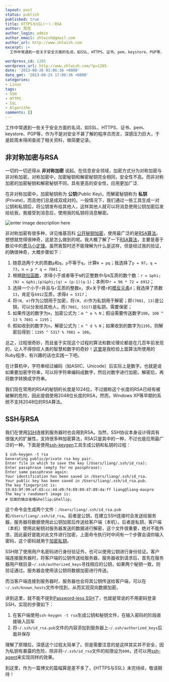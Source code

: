 ```yaml
---
layout: post
status: publish
published: true
title: HTTPS与SSL(一)：RSA
author: 周亮
author_login: admin
author_email: zhlwish@gmail.com
author_url: http://www.zhlwish.com
excerpt: |+
  工作中常遇到一些关于安全方面的名词，如SSL、HTTPS、证书、pem、keystore、PGP等，作为不是对安全不甚了解的程序员而言，深感压力巨大，于是趁周末得闲查阅了相关资料，做简要记录。

wordpress_id: 1285
wordpress_url: http://www.zhlwish.com/?p=1285
date: '2013-08-26 01:06:36 +0800'
date_gmt: '2013-08-25 17:06:36 +0800'
categories:
- Linux
tags:
- SSH
- HTTPS
- SSL
- Algorithm
comments: []
---
```

工作中常遇到一些关于安全方面的名词，如SSL、HTTPS、证书、pem、keystore、PGP等，作为不是对安全不甚了解的程序员而言，深感压力巨大，于是趁周末得闲查阅了相关资料，做简要记录。

## 非对称加密与RSA

一切的一切还得从 **非对称加密** 说起。在信息安全领域，加密方式分为对称加密与非对称加密。对称加密中，加密秘钥和解密秘钥完全相同，安全性不高。而非对称加密的加密秘钥和解密秘钥不同，具有更高的安全性，应用更加广泛.

在非对称加密中，加密秘钥称为 **公钥**(Public Key)，而解密秘钥称为 **私钥**(Private)，而且他们总是成双成对的。一般情况下，我们通过一些工具生成一对公钥和私钥后，将公钥发布给其他人，这样其他人就可以将消息使用公钥加密后发给给我，我接受到消息后，使用我的私钥将消息解密。

<img src="http://www.zhlwish.com/wp-content/uploads/2013/08/rsa.png" alt="enter image description here" />

非对称加密有很多种，详见维基百科 <a href="http://zh.wikipedia.org/wiki/%E5%85%AC%E5%BC%80%E5%AF%86%E9%92%A5%E5%8A%A0%E5%AF%86">公开秘钥加密</a>，使用最广泛的是<a href="https://zh.wikipedia.org/wiki/RSA%E5%8A%A0%E5%AF%86%E6%BC%94%E7%AE%97%E6%B3%95">RSA算法</a>。
想想就觉得很神奇，这是怎么做到的呢。我大概了解了一下<a href="https://zh.wikipedia.org/wiki/RSA%E5%8A%A0%E5%AF%86%E6%BC%94%E7%AE%97%E6%B3%95">RSA算法</a>，主要是基于数论中的<a href="https://zh.wikipedia.org/wiki/%E8%B4%B9%E9%A9%AC%E5%B0%8F%E5%AE%9A%E7%90%86">费马小定理</a>。虽然我暂时还不能理解为什么是这样，但是经过我的验证，的确很神奇，大概步骤如下：

1. 随意选两个大的质数`p`和`q`，`p`不等于`q`，计算`N = pq`；我选择了`p = 97`，`q = 73`，`n = p * q = 7081`；
2. 根据<a href="https://zh.wikipedia.org/wiki/%E6%AC%A7%E6%8B%89%E5%87%BD%E6%95%B0">欧拉函数</a>，求得小于或者等于`N`的正整数中与`N`互质的数个数：`r = &phi;(N) = &phi;(p)&phi;(q) = (p-1)(q-1)`；本例中`r = 96 * 72 = 6912`；
3. 选择一个小于`r`并且与`r`互质的整数`e`，求`e`关于模`r`的<a href="https://zh.wikipedia.org/wiki/%E6%A8%A1%E5%8F%8D%E5%85%83%E7%B4%A0">模反元素</a>`d`；我选择了质数`13`，肯定与`6912`互质，求得`d = 5317`；
4. 将`(N, e)`作为公钥用于加密，将`(N, d)`作为私钥用于解密；即`(7081, 13)`是公钥，可以分发给其他人，而`(7081, 5317)`是私钥，需要保密；
5. 如果传送的数字为`m`，加密公式为：`m ^ e % N`；假设需要传送数字`100`，`100 ^ 13 % 7081 = 1195`；
6. 假如收到的数字为`n`，解密公式为：`n ^ d % N`；如果收到的数字为`1195`，则解密后得到：`1195 ^ 5317 % 7081 = 100`。

总之，过程很奇妙，而且鉴于实现这个过程的算法和数论理论都是在几百年前发现的，让人不得惊叹人类的智慧和数字的奇妙！<a href="https://gist.github.com/zhlwish/6334261">这里</a>是我检验上面算法所使用的Ruby程序，有兴趣的话也实践一下吧。

在计算机中，字符串经过编码（如ASIIC、Unicode）后实际上是数字。也就是说如果要加密字符串，可以将字符串编码成数字，然后对数字进行加密。解密后，再将数字转换成字符串。

我们现在常用的RSA的秘钥的长度是1024位，不过据称这个长度的RSA已经有被破解的危险，因此提倡使用2048位长度的RSA，然而，Windows XP等早期的系统不支持2048位的RSA算法。

## SSH与RSA

我们在使用<a href="http://zh.wikipedia.org/wiki/Secure_Shell">SSH</a>连接到服务器时也会用到RSA。当然，SSH协议本身设计得具有很强大的扩展性，支持很多种加密算法，RSA只是其中的一种，不过也是应用最广泛的一种。下面是使用<a href="http://en.wikipedia.org/wiki/Ssh-keygen">ssh-keygen</a>工具生成公钥和私钥的过程：

    $ ssh-keygen -t rsa
    Generating public/private rsa key pair.
    Enter file in which to save the key (/Users/liang/.ssh/id_rsa):
    Enter passphrase (empty for no passphrase):
    Enter same passphrase again:
    Your identification has been saved in /Users/liang/.ssh/id_rsa.
    Your public key has been saved in /Users/liang/.ssh/id_rsa.pub.
    The key fingerprint is:
    19:03:9f:99:ef:65:cc:44:d9:f4:89:89:47:89:da:ff liang@liang-macpro
    The key's randomart image is:
    # 后面的输出省略&hellip;&hellip;

这个命令会生成两个文件：`/Users/liang/.ssh/id_rsa.pub`和`/Users/liang/.ssh/id_rsa`。前者是公钥，在建立SSH连接时会发送给服务器，服务器将数据使用此公钥加密后传送给客户端（本机）。后者是私钥，客户端（本机）使用此秘钥对服务器发送的数据进行解密，这个文件很重要，绝对不能外泄，因此最好是能对此文件进行加密，上面命令执行时中间有一个步骤会请你输入密码，这个密码就用于<a href="https://help.github.com/articles/working-with-ssh-key-passphrases">加密私钥</a>。

SSH除了使用用户名密码进行身份验证外，也可以使用公钥进行身份验证。客户端连接服务器时，将客户端的公钥传送给服务器，服务器收到请求后，首先在服务器用户根目录`~/.ssh/authorized_keys`寻找相应的公钥，如果两个秘钥一致，则验证通过。服务器会使用该公钥将数据加密进行传送。

而当客户端连接到服务器时，服务器也会将其公钥传送给客户端，可以在`~/.ssh/known_hosts`文件中找到，从而实现双向数据加密。

讲到这里，就不能不提到<a href="http://rcsg-gsir.imsb-dsgi.nrc-cnrc.gc.ca/documents/internet/node31.html">Password-less SSH</a>了，也就是常说的不用密码登录SSH，实现的步骤如下：

1. 在客户端使用`ssh-keygen -t rsa`生成公钥和秘钥文件，在输入密码的阶段直接输入回车
2. 将`~/.ssh/id_rsa.pub`文件的内容添加到服务器上`~/.ssh/authorized_keys`后面并保存

理解了原理后，深感这个过程太简单了。但是需要注意的是这样其实并不安全，因为私钥有暴露的危险，除非将`~/.ssh/id_rsa`文件的权限设为`600`，还可以用<a href="http://en.wikipedia.org/wiki/Ssh-agent">ssh-agent</a>来实现同样的效果。

到这里，作为一篇博文的篇幅算是差不多了，《HTTPS与SSL》未完待续，敬请期待！
